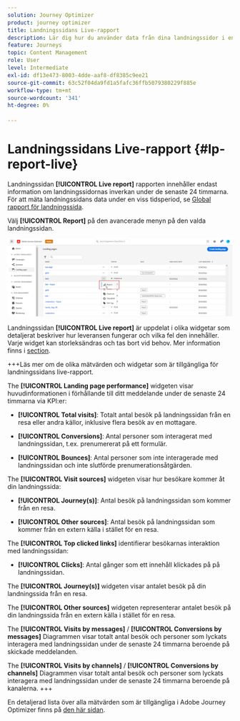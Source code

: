 ```yaml
---
solution: Journey Optimizer
product: journey optimizer
title: Landningssidans Live-rapport
description: Lär dig hur du använder data från dina landningssidor i en Live-rapport
feature: Journeys
topic: Content Management
role: User
level: Intermediate
exl-id: df13e473-8003-4dde-aaf8-df8385c9ee21
source-git-commit: 63c52f04da9fd1a5fafc36ffb5079380229f885e
workflow-type: tm+mt
source-wordcount: '341'
ht-degree: 0%

---
```


# Landningssidans Live-rapport {#lp-report-live}

Landningssidan **[!UICONTROL Live report]** rapporten innehåller endast information om landningssidornas inverkan under de senaste 24 timmarna. För att mäta landningssidans data under en viss tidsperiod, se [Global rapport för landningssida](lp-report-global.md).

Välj **[!UICONTROL Report]** på den avancerade menyn på den valda landningssidan.

![](assets/landing_page_report.png)

Landningssidan **[!UICONTROL Live report]** är uppdelat i olika widgetar som detaljerat beskriver hur leveransen fungerar och vilka fel den innehåller. Varje widget kan storleksändras och tas bort vid behov. Mer information finns i [section](live-report.md).

+++Läs mer om de olika mätvärden och widgetar som är tillgängliga för landningssidans live-rapport.

The **[!UICONTROL Landing page performance]** widgeten visar huvudinformationen i förhållande till ditt meddelande under de senaste 24 timmarna via KPI:er:

* **[!UICONTROL Total visits]**: Totalt antal besök på landningssidan från en resa eller andra källor, inklusive flera besök av en mottagare.

* **[!UICONTROL Conversions]**: Antal personer som interagerat med landningssidan, t.ex. prenumererat på ett formulär.

* **[!UICONTROL Bounces]**: Antal personer som inte interagerade med landningssidan och inte slutförde prenumerationsåtgärden.

The **[!UICONTROL Visit sources]** widgeten visar hur besökare kommer åt din landningssida:

* **[!UICONTROL Journey(s)]**: Antal besök på landningssidan som kommer från en resa.

* **[!UICONTROL Other sources]**: Antal besök på landningssidan som kommer från en extern källa i stället för en resa.

The **[!UICONTROL Top clicked links]** identifierar besökarnas interaktion med landningssidan:

* **[!UICONTROL Clicks]**: Antal gånger som ett innehåll klickades på på landningssidan.

The **[!UICONTROL Journey(s)]** widgeten visar antalet besök på din landningssida från en resa.

The **[!UICONTROL Other sources]** widgeten representerar antalet besök på din landningssida från en extern källa i stället för en resa.

The **[!UICONTROL Visits by messages]** / **[!UICONTROL Conversions by messages]** Diagrammen visar totalt antal besök och personer som lyckats interagera med landningssidan under de senaste 24 timmarna beroende på skickade meddelanden.

The **[!UICONTROL Visits by channels]** / **[!UICONTROL Conversions by channels]** Diagrammen visar totalt antal besök och personer som lyckats interagera med landningssidan under de senaste 24 timmarna beroende på kanalerna.
+++

En detaljerad lista över alla mätvärden som är tillgängliga i Adobe Journey Optimizer finns på [den här sidan](live-report.md#list-of-components-live).
